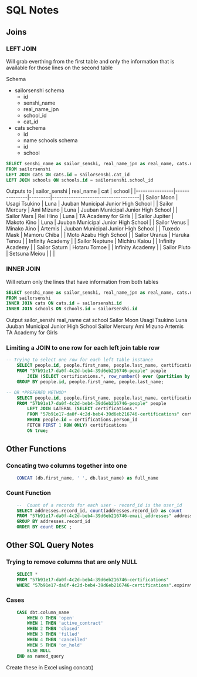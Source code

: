 # SQL Notes



## Joins

### LEFT JOIN
Will grab everthing from the first table and only the information that is available for those lines on the second table

Schema
* sailorsenshi schema
	* id
	* senshi_name
	* real_name_jpn
	* school_id
	* cat_id
* cats schema
	* id
	* name
schools schema
	* id
	* school

```SQL
SELECT senshi_name as sailor_senshi, real_name_jpn as real_name, cats.name as cat, schools.school
FROM sailorsenshi
LEFT JOIN cats ON cats.id = sailorsenshi.cat_id
LEFT JOIN schools ON schools.id = sailorsenshi.school_id
```

Outputs to
| sailor_senshi  | real_name     | cat     | school                              |
|----------------|---------------|---------|-------------------------------------|
| Sailor Moon    | Usagi Tsukino | Luna    | Juuban Municipal Junior High School |
| Sailor Mercury | Ami Mizuno    | Luna    | Juuban Municipal Junior High School |
| Sailor Mars    | Rei Hino      | Luna    | TA Academy for Girls                |
| Sailor Jupiter | Makoto Kino   | Luna    | Juuban Municipal Junior High School |
| Sailor Venus   | Minako Aino   | Artemis | Juuban Municipal Junior High School |
| Tuxedo Mask    | Mamoru Chiba  |         | Moto Azabu High School              |
| Sailor Uranus  | Haruka Tenou  |         | Infinity Academy                    |
| Sailor Neptune | Michiru Kaiou |         | Infinity Academy                    |
| Sailor Saturn  | Hotaru Tomoe  |         | Infinity Academy                    |
| Sailor Pluto   | Setsuna Meiou |         |                                     |

### INNER JOIN
Will return only the lines that have information from both tables 
```SQL
SELECT senshi_name as sailor_senshi, real_name_jpn as real_name, cats.name as cat, schools.school
FROM sailorsenshi
INNER JOIN cats ON cats.id = sailorsenshi.id
INNER JOIN schools ON schools.id = sailorsenshi.id
```
Output
sailor_senshi	real_name		cat		school
Sailor Moon		Usagi Tsukino	Luna	Juuban Municipal Junior High School
Sailor Mercury	Ami Mizuno		Artemis	TA Academy for Girls

### Limiting a JOIN to one row for each left join table row
```SQL 
-- Trying to select one row for each left table instance
    SELECT people.id, people.first_name, people.last_name, certifications.*
    FROM "57b91e17-da0f-4c2d-beb4-39d6eb216746-people" people
        JOIN (SELECT certifications.*, row_number() over (partition by certifications.id order by id) as seqnum FROM "57b91e17-da0f-4c2d-beb4-39d6eb216746-certifications" certifications ) certifications  ON people.id = certifications.person_id;
    GROUP BY people.id, people.first_name, people.last_name;

-- OR *PREFERED METHOD*
    SELECT people.id, people.first_name, people.last_name, certifications.*
    FROM "57b91e17-da0f-4c2d-beb4-39d6eb216746-people" people
        LEFT JOIN LATERAL (SELECT certifications.* 	
        FROM "57b91e17-da0f-4c2d-beb4-39d6eb216746-certifications" certifications 
        WHERE people.id = certifications.person_id
        FETCH FIRST 1 ROW ONLY) certifications
        ON true;
``` 



## Other Functions

### Concating two columns together into one
```SQL
	CONCAT (db.first_name, ' ', db.last_name) as full_name
```

### Count Function
```SQL
    --  Count of a records for each user - record_id is the user_id
    SELECT addresses.record_id, count(addresses.record_id) as count
    FROM "57b91e17-da0f-4c2d-beb4-39d6eb216746-email_addresses" addresses
    GROUP BY addresses.record_id
    ORDER BY count DESC ;
```
## Other SQL Query Notes 

### Trying to remove columns that are only NULL
```SQL
    SELECT *
    FROM "57b91e17-da0f-4c2d-beb4-39d6eb216746-certifications"
    WHERE "57b91e17-da0f-4c2d-beb4-39d6eb216746-certifications".expiration IS NOT NULL;
```

### Cases
```SQL
	CASE dbt.column_name
		WHEN 0 THEN 'open'
		WHEN 1 THEN 'active_contract'
		WHEN 2 THEN 'closed'
		WHEN 3 THEN 'filled'
		WHEN 4 THEN 'cancelled'
		WHEN 5 THEN 'on_hold'
		ELSE NULL
	END as named_query
```
Create these in Excel using concat()